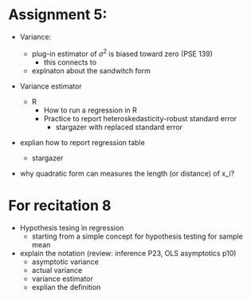 # Assignment 5:



+ Variance:
	* plug-in estimator of $\sigma^2$ is biased toward zero (PSE 139)
		- this connects to 
	* explnaton about the sandwitch form 

+ Variance estimator 
	* R
		- How to run a regression in R
		- Practice to report heteroskedasticity-robust standard error
			+ stargazer with replaced standard error

+ explian how to report regression table
	* stargazer
+ why quadratic form can measures the length (or distance) of x_i?

# For recitation 8
+ Hypothesis tesing in regression 
	* starting from a simple concept for hypothesis testing for sample mean
+ explain the notation (review: inference P23, OLS asymptotics p10)
	* asymptotic variance
	* actual variance
	* variance estimator
	* explian the definition
